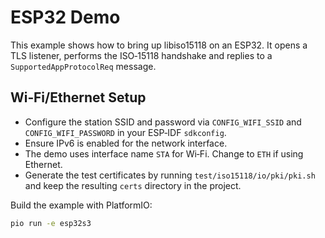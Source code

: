 ESP32 Demo
==========

This example shows how to bring up libiso15118 on an ESP32.  It opens a TLS
listener, performs the ISO‑15118 handshake and replies to a
`SupportedAppProtocolReq` message.

Wi‑Fi/Ethernet Setup
---------------------

- Configure the station SSID and password via `CONFIG_WIFI_SSID` and
  `CONFIG_WIFI_PASSWORD` in your ESP‑IDF `sdkconfig`.
- Ensure IPv6 is enabled for the network interface.
- The demo uses interface name `STA` for Wi‑Fi.  Change to `ETH` if using Ethernet.
- Generate the test certificates by running `test/iso15118/io/pki/pki.sh` and keep
  the resulting `certs` directory in the project.

Build the example with PlatformIO:

```bash
pio run -e esp32s3
```

